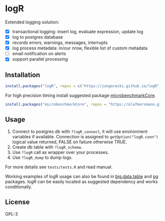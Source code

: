 # logR

Extended logging solution:

- [x] transactional logging: insert log, evaluate expression, update log
- [x] log to postgres database
- [x] records errors, warnings, messages, interrupts
- [x] log process metadata: in/our nrow, flexible list of custom metadata
- [ ] email notification on alerts
- [x] support parallel processing

## Installation

```r
install.packages("logR", repos = c("https://jangorecki.github.io/logR", "https://cran.rstudio.com"))
```

For high precision timing install suggested package [microbenchmarkCore](https://github.com/olafmersmann/microbenchmarkCore).  
```r
install.packages("microbenchmarkCore", repos = "https://olafmersmann.github.io/drat")
```

## Usage

1. Connect to postgres db with `?logR_connect`, it will use environment variables if available. Connection is assigned to `getOption("logR.conn")` logical value returned, FALSE on failure otherwise TRUE.  
2. Create db table with `?logR_schema`.  
3. Use `?logR` call as wrapper over your processes.  
4. Use `?logR_dump` to dump logs.  

For more details see `tests/tests.R` and read manual.  

Working examples of logR usage can also be found in [big.data.table](https://gitlab.com/jangorecki/big.data.table) and [pg](https://gitlab.com/jangorecki/pg) packages. logR can be easily located as suggested dependency and works conditionally.  

## License

GPL-3

